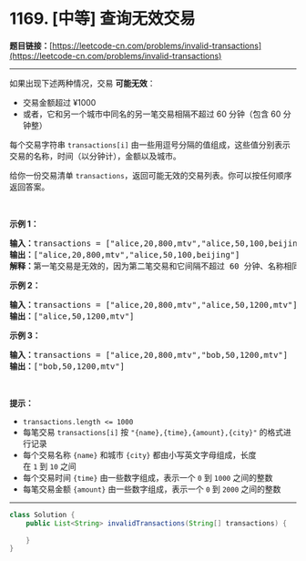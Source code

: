 # 1169. [中等] 查询无效交易

**题目链接：**[https://leetcode-cn.com/problems/invalid-transactions](https://leetcode-cn.com/problems/invalid-transactions)

---

<div class="content__1Y2H">
 <div class="notranslate">
  <p>如果出现下述两种情况，交易 <strong>可能无效</strong>：</p> 
  <ul> 
   <li>交易金额超过 ¥1000</li> 
   <li>或者，它和另一个城市中同名的另一笔交易相隔不超过 60 分钟（包含 60 分钟整）</li> 
  </ul> 
  <p>每个交易字符串&nbsp;<code>transactions[i]</code>&nbsp;由一些用逗号分隔的值组成，这些值分别表示交易的名称，时间（以分钟计），金额以及城市。</p> 
  <p>给你一份交易清单&nbsp;<code>transactions</code>，返回可能无效的交易列表。你可以按任何顺序返回答案。</p> 
  <p>&nbsp;</p> 
  <p><strong>示例 1：</strong></p> 
  <pre class="language-text"><strong>输入：</strong>transactions = ["alice,20,800,mtv","alice,50,100,beijing"]
<strong>输出：</strong>["alice,20,800,mtv","alice,50,100,beijing"]
<strong>解释：</strong>第一笔交易是无效的，因为第二笔交易和它间隔不超过 60 分钟、名称相同且发生在不同的城市。同样，第二笔交易也是无效的。</pre> 
  <p><strong>示例 2：</strong></p> 
  <pre class="language-text"><strong>输入：</strong>transactions = ["alice,20,800,mtv","alice,50,1200,mtv"]
<strong>输出：</strong>["alice,50,1200,mtv"]
</pre> 
  <p><strong>示例 3：</strong></p> 
  <pre class="language-text"><strong>输入：</strong>transactions = ["alice,20,800,mtv","bob,50,1200,mtv"]
<strong>输出：</strong>["bob,50,1200,mtv"]
</pre> 
  <p>&nbsp;</p> 
  <p><strong>提示：</strong></p> 
  <ul> 
   <li><code>transactions.length &lt;= 1000</code></li> 
   <li>每笔交易&nbsp;<code>transactions[i]</code>&nbsp;按&nbsp;<code>"{name},{time},{amount},{city}"</code>&nbsp;的格式进行记录</li> 
   <li>每个交易名称&nbsp;<code>{name}</code>&nbsp;和城市&nbsp;<code>{city}</code>&nbsp;都由小写英文字母组成，长度在&nbsp;<code>1</code>&nbsp;到&nbsp;<code>10</code>&nbsp;之间</li> 
   <li>每个交易时间&nbsp;<code>{time}</code>&nbsp;由一些数字组成，表示一个&nbsp;<code>0</code>&nbsp;到&nbsp;<code>1000</code>&nbsp;之间的整数</li> 
   <li>每笔交易金额&nbsp;<code>{amount}</code>&nbsp;由一些数字组成，表示一个&nbsp;<code>0</code> 到&nbsp;<code>2000</code>&nbsp;之间的整数</li> 
  </ul> 
 </div>
</div>

---

```java
class Solution {
    public List<String> invalidTransactions(String[] transactions) {
        
    }
}
```